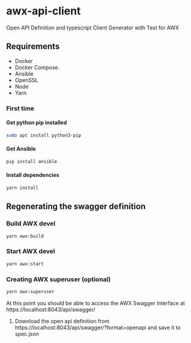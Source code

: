 # awx-api-client

Open API Definition and typescript Client Generator with Test for AWX

## Requirements 

* Docker
* Docker Compose.
* Ansible 
* OpenSSL
* Node
* Yarn

### First time
#### Get python pip installed
```sh
sudo apt install python3-pip
```
#### Get Ansible
```sh
pip install ansible
```
#### Install dependencies
```sh
yarn install
```

## Regenerating the swagger definition

### Build AWX devel

```sh
yarn awx:build
```

### Start AWX devel

```sh
yarn awx:start
```

### Creating AWX superuser (optional)

```sh
yarn awx:superuser
```

At this point you should be able to access the AWX Swagger Interface at https://localhost:8043/api/swagger/

1. Download the open api definition from https://localhost:8043/api/swagger/?format=openapi and save it to spec.json








